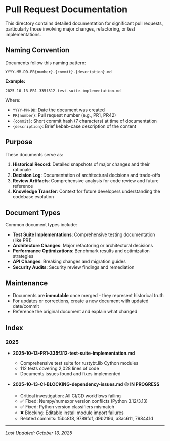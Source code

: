 # Pull Request Documentation

This directory contains detailed documentation for significant pull requests, particularly those involving major changes, refactoring, or test implementations.

## Naming Convention

Documents follow this naming pattern:

```
YYYY-MM-DD-PR{number}-{commit}-{description}.md
```

**Example:**
```
2025-10-13-PR1-335f312-test-suite-implementation.md
```

Where:
- `YYYY-MM-DD`: Date the document was created
- `PR{number}`: Pull request number (e.g., PR1, PR42)
- `{commit}`: Short commit hash (7 characters) at time of documentation
- `{description}`: Brief kebab-case description of the content

## Purpose

These documents serve as:

1. **Historical Record**: Detailed snapshots of major changes and their rationale
2. **Decision Log**: Documentation of architectural decisions and trade-offs
3. **Review Artifacts**: Comprehensive analysis for code review and future reference
4. **Knowledge Transfer**: Context for future developers understanding the codebase evolution

## Document Types

Common document types include:

- **Test Suite Implementations**: Comprehensive testing documentation (like PR1)
- **Architecture Changes**: Major refactoring or architectural decisions
- **Performance Optimizations**: Benchmark results and optimization strategies
- **API Changes**: Breaking changes and migration guides
- **Security Audits**: Security review findings and remediation

## Maintenance

- Documents are **immutable** once merged - they represent historical truth
- For updates or corrections, create a new document with updated date/commit
- Reference the original document and explain what changed

## Index

### 2025

- **2025-10-13-PR1-335f312-test-suite-implementation.md**
  - Comprehensive test suite for rustybt.lib Cython modules
  - 112 tests covering 2,028 lines of code
  - Documents issues found and fixes implemented

- **2025-10-13-CI-BLOCKING-dependency-issues.md** 🟡 **IN PROGRESS**
  - Critical investigation: All CI/CD workflows failing
  - ✅ Fixed: Numpy/numexpr version conflicts (Python 3.12/3.13)
  - ✅ Fixed: Python version classifiers mismatch
  - ❌ Blocking: Editable install module import failures
  - Related commits: f5bc8f8, 9789fdf, d9b219d, a3ac611, 798441d

---

*Last Updated: October 13, 2025*
